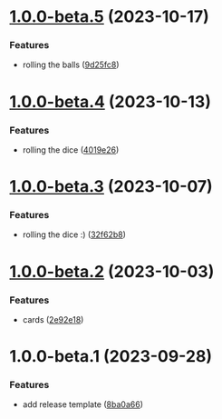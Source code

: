 # [1.0.0-beta.5](https://github.com/itsprofcjs/fluttering/compare/v1.0.0-beta.4...v1.0.0-beta.5) (2023-10-17)


### Features

* rolling the balls ([9d25fc8](https://github.com/itsprofcjs/fluttering/commit/9d25fc83622fe98fdc17583f0596d4eeb8557a38))

# [1.0.0-beta.4](https://github.com/itsprofcjs/fluttering/compare/v1.0.0-beta.3...v1.0.0-beta.4) (2023-10-13)


### Features

* rolling the dice ([4019e26](https://github.com/itsprofcjs/fluttering/commit/4019e2614e97924bf130aaa5353afc12df1f2aa2))

# [1.0.0-beta.3](https://github.com/itsprofcjs/fluttering/compare/v1.0.0-beta.2...v1.0.0-beta.3) (2023-10-07)


### Features

* rolling the dice :) ([32f62b8](https://github.com/itsprofcjs/fluttering/commit/32f62b84e4146ba25d8a4109e2f7b3ac7f9531f3))

# [1.0.0-beta.2](https://github.com/itsprofcjs/fluttering/compare/v1.0.0-beta.1...v1.0.0-beta.2) (2023-10-03)


### Features

* cards ([2e92e18](https://github.com/itsprofcjs/fluttering/commit/2e92e18e8c64743f8aa328dfd1820abccadda15f))

# 1.0.0-beta.1 (2023-09-28)


### Features

* add release template ([8ba0a66](https://github.com/itsprofcjs/fluttering/commit/8ba0a66388c84a138117904a1ade62f4ad4f864d))
